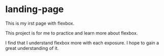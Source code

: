 # landing-page
This is my irst page with flexbox.

This project is for me to practice and learn more about flexbox.

I find that I understand flexbox more with each exposure. I hope to gain a great understanding of it.
